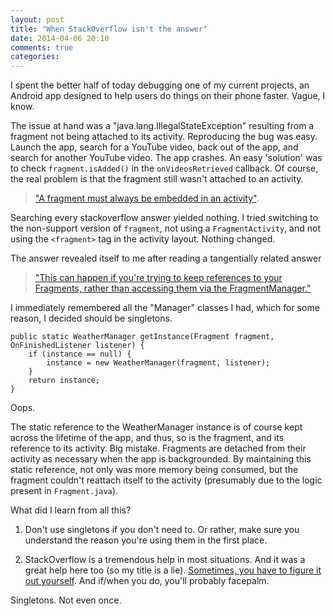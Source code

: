 ```yaml
---
layout: post
title: "When StackOverflow isn't the answer"
date: 2014-04-06 20:10
comments: true
categories: 
---
```


I spent the better half of today debugging one of my current projects, an Android app designed to help users do things on their phone faster. Vague, I know.

The issue at hand was a "java.lang.IllegalStateException" resulting from a fragment not being attached to its activity. Reproducing the bug was easy. Launch the app, search for a YouTube video, back out of the app, and search for another YouTube video. The app crashes. An easy 'solution' was to check `fragment.isAdded()` in the `onVideosRetrieved` callback. Of course, the real problem is that the fragment still wasn't attached to an activity.

> ["A fragment must always be embedded in an activity"](http://developer.android.com/guide/components/fragments.html).

Searching every stackoverflow answer yielded nothing. I tried switching to the non-support version of `fragment`, not using a `FragmentActivity`, and not using the `<fragment>` tag in the activity layout. Nothing changed.

The answer revealed itself to me after reading a tangentially related answer

> ["This can happen if you're trying to keep references to your Fragments, rather than accessing them via the FragmentManager."](http://stackoverflow.com/questions/11536166/android-get-activity-returns-null)

I immediately remembered all the "Manager" classes I had, which for some reason, I decided should be singletons.

    public static WeatherManager getInstance(Fragment fragment, OnFinishedListener listener) {
        if (instance == null) {
            instance = new WeatherManager(fragment, listener);
        }
        return instance;
    }

Oops.

The static reference to the WeatherManager instance is of course kept across the lifetime of the app, and thus, so is the fragment, and its reference to its activity. Big mistake. Fragments are detached from their activity as necessary when the app is backgrounded. By maintaining this static reference, not only was more memory being consumed, but the fragment couldn't reattach itself to the activity (presumably due to the logic present in `Fragment.java`).

What did I learn from all this?

1) Don't use singletons if you don't need to. Or rather, make sure you understand the reason you're using them in the first place.

2) StackOverflow is a tremendous help in most situations. And it was a great help here too (so my title is a lie). [Sometimes, you have to figure it out yourself](https://xkcd.com/979/). And if/when you do, you'll probably facepalm.

Singletons. Not even once.
